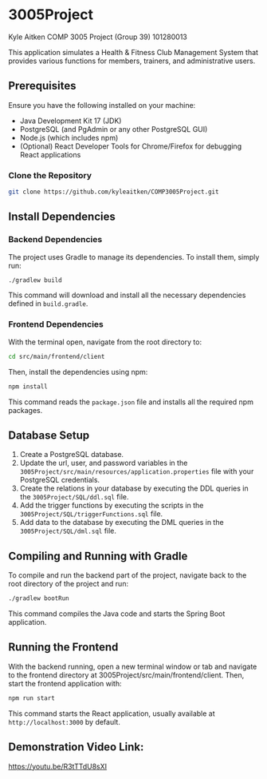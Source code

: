 # 3005Project

Kyle Aitken
COMP 3005 Project (Group 39)
101280013

This application simulates a Health & Fitness Club Management System that provides various functions for members, trainers, and administrative users.

## Prerequisites

Ensure you have the following installed on your machine:

- Java Development Kit 17 (JDK)
- PostgreSQL (and PgAdmin or any other PostgreSQL GUI)
- Node.js (which includes npm)
- (Optional) React Developer Tools for Chrome/Firefox for debugging React applications

### Clone the Repository

```bash
git clone https://github.com/kyleaitken/COMP3005Project.git
```

## Install Dependencies

### Backend Dependencies

The project uses Gradle to manage its dependencies. To install them, simply run:

```bash
./gradlew build
```

This command will download and install all the necessary dependencies defined in `build.gradle`.

### Frontend Dependencies

With the terminal open, navigate from the root directory to:

```bash
cd src/main/frontend/client
```

Then, install the dependencies using npm:

```bash
npm install
```

This command reads the `package.json` file and installs all the required npm packages.

## Database Setup

1. Create a PostgreSQL database.
2. Update the url, user, and password variables in the `3005Project/src/main/resources/application.properties` file with your PostgreSQL credentials.
3. Create the relations in your database by executing the DDL queries in the `3005Project/SQL/ddl.sql` file.
4. Add the trigger functions by executing the scripts in the `3005Project/SQL/triggerFunctions.sql` file.
5. Add data to the database by executing the DML queries in the `3005Project/SQL/dml.sql` file.

## Compiling and Running with Gradle

To compile and run the backend part of the project, navigate back to the root directory of the project and run:

```bash
./gradlew bootRun
```

This command compiles the Java code and starts the Spring Boot application.

## Running the Frontend

With the backend running, open a new terminal window or tab and navigate to the frontend directory at 3005Project/src/main/frontend/client. Then, start the frontend application with:

```bash
npm run start
```

This command starts the React application, usually available at `http://localhost:3000` by default.

## Demonstration Video Link:

https://youtu.be/R3tTTdU8sXI
